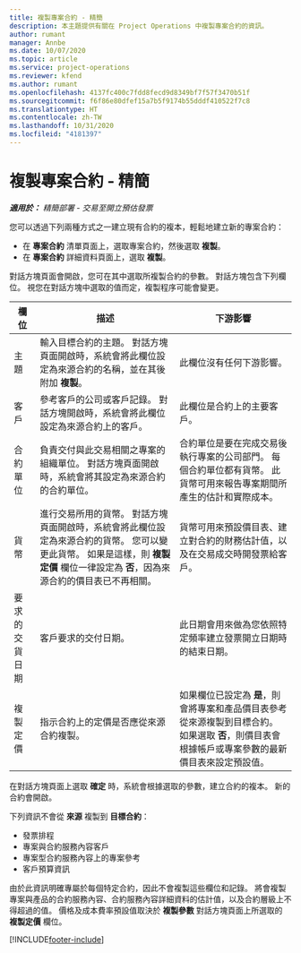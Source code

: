 ```yaml
---
title: 複製專案合約 - 精簡
description: 本主題提供有關在 Project Operations 中複製專案合約的資訊。
author: rumant
manager: Annbe
ms.date: 10/07/2020
ms.topic: article
ms.service: project-operations
ms.reviewer: kfend
ms.author: rumant
ms.openlocfilehash: 4137fc400c7fdd8fecd9d8349bf7f57f3470b51f
ms.sourcegitcommit: f6f86e80dfef15a7b5f9174b55dddf410522f7c8
ms.translationtype: HT
ms.contentlocale: zh-TW
ms.lasthandoff: 10/31/2020
ms.locfileid: "4181397"
---
```

# <a name="copy-project-contracts---lite"></a>複製專案合約 - 精簡

_**適用於：** 精簡部署 - 交易至開立預估發票_

您可以透過下列兩種方式之一建立現有合約的複本，輕鬆地建立新的專案合約： 

  - 在 **專案合約** 清單頁面上，選取專案合約，然後選取 **複製**。
  - 在 **專案合約** 詳細資料頁面上，選取 **複製**。

對話方塊頁面會開啟，您可在其中選取所複製合約的參數。 對話方塊包含下列欄位。 視您在對話方塊中選取的值而定，複製程序可能會變更。

| **欄位** | **描述** | **下游影響** |
| --- | --- | --- |
| 主題 | 輸入目標合約的主題。 對話方塊頁面開啟時，系統會將此欄位設定為來源合約的名稱，並在其後附加 **複製**。 | 此欄位沒有任何下游影響。 |
| 客戶 | 參考客戶的公司或客戶記錄。 對話方塊開啟時，系統會將此欄位設定為來源合約上的客戶。 | 此欄位是合約上的主要客戶。 |
| 合約單位 | 負責交付與此交易相關之專案的組織單位。 對話方塊頁面開啟時，系統會將其設定為來源合約的合約單位。 | 合約單位是要在完成交易後執行專案的公司部門。 每個合約單位都有貨幣。 此貨幣可用來報告專案期間所產生的估計和實際成本。 |
| 貨幣 | 進行交易所用的貨幣。 對話方塊頁面開啟時，系統會將此欄位設定為來源合約的貨幣。 您可以變更此貨幣。 如果是這樣，則 **複製定價** 欄位一律設定為 **否**，因為來源合約的價目表已不再相關。 | 貨幣可用來預設價目表、建立對合約的財務估計值，以及在交易成交時開發票給客戶。 |
| 要求的交貨日期 | 客戶要求的交付日期。 | 此日期會用來做為您依照特定頻率建立發票開立日期時的結束日期。 |
| 複製定價 | 指示合約上的定價是否應從來源合約複製。 | 如果欄位已設定為 **是**，則會將專案和產品價目表參考從來源複製到目標合約。 如果選取 **否**，則價目表會根據帳戶或專案參數的最新價目表來設定預設值。 |

在對話方塊頁面上選取 **確定** 時，系統會根據選取的參數，建立合約的複本。 新的合約會開啟。

下列資訊不會從 **來源** 複製到 **目標合約**：

  - 發票排程
  - 專案與合約服務內容客戶
  - 專案型合約服務內容上的專案參考
  - 客戶預算資訊

由於此資訊明確專屬於每個特定合約，因此不會複製這些欄位和記錄。 將會複製專案與產品的合約服務內容、合約服務內容詳細資料的估計值，以及合約層級上不得超過的值。 價格及成本費率預設值取決於 **複製參數** 對話方塊頁面上所選取的 **複製定價** 欄位。


[!INCLUDE[footer-include](../../includes/footer-banner.md)]
